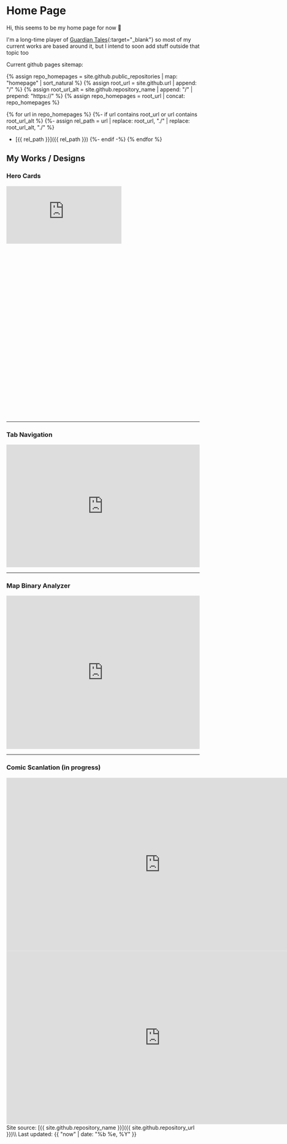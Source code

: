 # Home Page
Hi, this seems to be my home page for now 🙂

I'm a long-time player of [Guardian Tales](https://guardian-tales.fandom.com/wiki/User:Suggon){:target="_blank"} so most of my current works are based around it, but I intend to soon add stuff outside that topic too

Current github pages sitemap:

{% assign repo_homepages = site.github.public_repositories | map: "homepage" | sort_natural %}
{% assign root_url = site.github.url | append: "/" %}
{% assign root_url_alt = site.github.repository_name | append: "/" | prepend: "https://" %}
{% assign repo_homepages = root_url | concat: repo_homepages %}

{% for url in repo_homepages %}
	{%- if url contains root_url or url contains root_url_alt %}
	{%- assign rel_path = url | replace: root_url, "./" | replace: root_url_alt, "./" %}
* [{{ rel_path }}]({{ rel_path }})
	{%- endif -%}
{% endfor %}

## My Works / Designs
### Hero Cards

<div class="d-flex flex-justify-center">
	<div class="cp_embed_wrapper" style="width: 100%; height: 600px;">
		<iframe scrolling="no" title="Hero Card" src="https://codepen.io/Suggon/embed/zxYwepJ?default-tab=result&theme-id=dark" frameborder="no" loading="lazy" allowtransparency="true" allowfullscreen="true">
			See the Pen <a href="https://codepen.io/Suggon/pen/zxYwepJ">
			Hero Card</a> by Suggon (<a href="https://codepen.io/Suggon">@Suggon</a>)
			on <a href="https://codepen.io">CodePen</a>.
		</iframe>
	</div>
</div>

---

### Tab Navigation

<iframe height="320" style="width: 100%;" scrolling="no" title="Tab Navigation" src="https://codepen.io/Suggon/embed/wBvErvL?default-tab=result&theme-id=dark" frameborder="no" loading="lazy" allowtransparency="true" allowfullscreen="true">
	See the Pen <a href="https://codepen.io/Suggon/pen/wBvErvL">
	Tab Navigation</a> by Suggon (<a href="https://codepen.io/Suggon">@Suggon</a>)
	on <a href="https://codepen.io">CodePen</a>.
</iframe>

---

### Map Binary Analyzer

<iframe height="400" style="width: 100%;" scrolling="no" title="gt-map-tile-reader" src="https://codepen.io/Suggon/embed/BabeqaE?default-tab=result&theme-id=dark" frameborder="no" loading="lazy" allowtransparency="true" allowfullscreen="true">
	See the Pen <a href="https://codepen.io/Suggon/pen/BabeqaE">
	gt-map-tile-reader</a> by Suggon (<a href="https://codepen.io/Suggon">@Suggon</a>)
	on <a href="https://codepen.io">CodePen</a>.
</iframe>

---

### Comic Scanlation (in progress)

<div class="d-flex flex-column flex-items-center">
	<iframe style="border: 1px solid rgba(0, 0, 0, 0.1);" width="800" height="450" src="https://embed.figma.com/design/wF2sgjwiGyxcBAi9VSRnt4/gt-comics?embed-host=share" allowfullscreen></iframe>
	<iframe style="border: 1px solid rgba(0, 0, 0, 0.1);" width="800" height="450" src="https://embed.figma.com/proto/wF2sgjwiGyxcBAi9VSRnt4/gt-comics?embed-host=share&footer=false" allowfullscreen></iframe>
</div>

<div markdown="1" class="footer border-top border-gray-light mt-5 pt-3 text-right text-gray">
Site source: [{{ site.github.repository_name }}]({{ site.github.repository_url }})\\
Last updated: {{ "now" | date: "%b %e, %Y" }}
</div>
